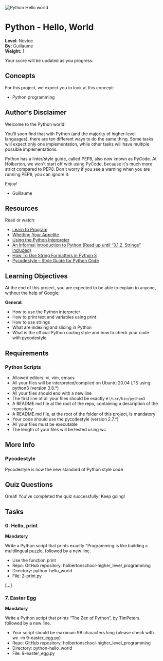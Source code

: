 ![Python Hello world](https://image.noelshack.com/fichiers/2024/04/1/1705879433-dall-e-2024-01-22-00-23-12-a-vibrant-futuristic-display-featuring-glowing-python-programming-code-with-3d-python-symbols-prominently-displayed-the-background-is-sleek-and-tec.jpg)

# Python - Hello, World

**Level:** Novice  
**By:** Guillaume  
**Weight:** 1  

Your score will be updated as you progress.

## Concepts

For this project, we expect you to look at this concept:
- Python programming

## Author’s Disclaimer

Welcome to the Python world!

You'll soon find that with Python (and the majority of higher-level languages), there are ten different ways to do the same thing. Some tasks will expect only one implementation, while other tasks will have multiple possible implementations.

Python has a linter/style guide, called PEP8, also now known as PyCode. At Holberton, we won't start off with using PyCode, because it's much more strict compared to PEP8. Don't worry if you see a warning when you are running PEP8, you can ignore it.

Enjoy!

- Guillaume

## Resources

Read or watch:
- [Learn to Program](#)
- [Whetting Your Appetite](#)
- [Using the Python Interpreter](#)
- [An Informal Introduction to Python (Read up until “3.1.2. Strings” included)](#)
- [How To Use String Formatters in Python 3](#)
- [Pycodestyle – Style Guide for Python Code](#)

## Learning Objectives

At the end of this project, you are expected to be able to explain to anyone, without the help of Google:

**General:**
- How to use the Python interpreter
- How to print text and variables using print
- How to use strings
- What are indexing and slicing in Python
- What is the official Python coding style and how to check your code with pycodestyle

## Requirements

### Python Scripts

- Allowed editors: vi, vim, emacs
- All your files will be interpreted/compiled on Ubuntu 20.04 LTS using python3 (version 3.8.*)
- All your files should end with a new line
- The first line of all your files should be exactly `#!/usr/bin/python3`
- A README.md file at the root of the repo, containing a description of the repository
- A README.md file, at the root of the folder of this project, is mandatory
- Your code should use the pycodestyle (version 2.7.*)
- All your files must be executable
- The length of your files will be tested using wc

## More Info

### Pycodestyle

Pycodestyle is now the new standard of Python style code

## Quiz Questions

Great! You've completed the quiz successfully! Keep going!

## Tasks

### 0. Hello, print
**Mandatory**

Write a Python script that prints exactly "Programming is like building a multilingual puzzle, followed by a new line.

- Use the function print
- Repo: GitHub repository: holbertonschool-higher_level_programming
- Directory: python-hello_world
- File: 2-print.py

[...]

### 7. Easter Egg
**Mandatory**

Write a Python script that prints “The Zen of Python”, by TimPeters, followed by a new line.

- Your script should be maximum 98 characters long (please check with wc -m 9-easter_egg.py)
- Repo: GitHub repository: holbertonschool-higher_level_programming
- Directory: python-hello_world
- File: 9-easter_egg.py
